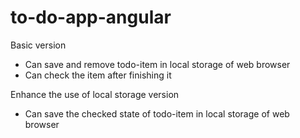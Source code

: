 # to-do-app-angular

Basic version

- Can save and remove todo-item in local storage of web browser
- Can check the item after finishing it

Enhance the use of local storage version

- Can save the checked state of todo-item in local storage of web browser

